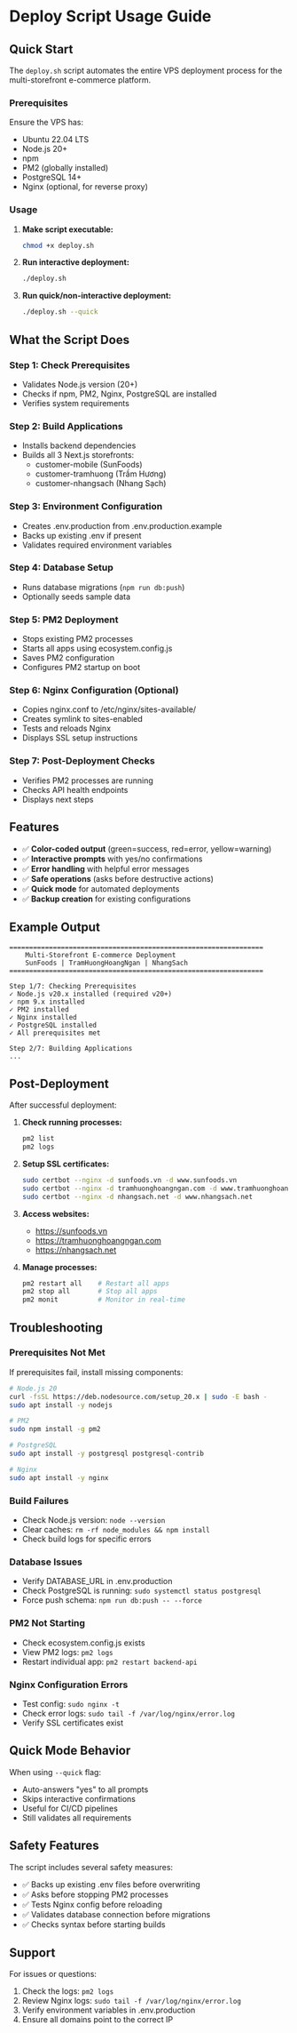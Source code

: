 # Deploy Script Usage Guide

## Quick Start

The `deploy.sh` script automates the entire VPS deployment process for the multi-storefront e-commerce platform.

### Prerequisites

Ensure the VPS has:
- Ubuntu 22.04 LTS
- Node.js 20+ 
- npm
- PM2 (globally installed)
- PostgreSQL 14+
- Nginx (optional, for reverse proxy)

### Usage

1. **Make script executable:**
   ```bash
   chmod +x deploy.sh
   ```

2. **Run interactive deployment:**
   ```bash
   ./deploy.sh
   ```
   
3. **Run quick/non-interactive deployment:**
   ```bash
   ./deploy.sh --quick
   ```

## What the Script Does

### Step 1: Check Prerequisites
- Validates Node.js version (20+)
- Checks if npm, PM2, Nginx, PostgreSQL are installed
- Verifies system requirements

### Step 2: Build Applications
- Installs backend dependencies
- Builds all 3 Next.js storefronts:
  - customer-mobile (SunFoods)
  - customer-tramhuong (Trầm Hương)
  - customer-nhangsach (Nhang Sạch)

### Step 3: Environment Configuration
- Creates .env.production from .env.production.example
- Backs up existing .env if present
- Validates required environment variables

### Step 4: Database Setup
- Runs database migrations (`npm run db:push`)
- Optionally seeds sample data

### Step 5: PM2 Deployment
- Stops existing PM2 processes
- Starts all apps using ecosystem.config.js
- Saves PM2 configuration
- Configures PM2 startup on boot

### Step 6: Nginx Configuration (Optional)
- Copies nginx.conf to /etc/nginx/sites-available/
- Creates symlink to sites-enabled
- Tests and reloads Nginx
- Displays SSL setup instructions

### Step 7: Post-Deployment Checks
- Verifies PM2 processes are running
- Checks API health endpoints
- Displays next steps

## Features

- ✅ **Color-coded output** (green=success, red=error, yellow=warning)
- ✅ **Interactive prompts** with yes/no confirmations
- ✅ **Error handling** with helpful error messages
- ✅ **Safe operations** (asks before destructive actions)
- ✅ **Quick mode** for automated deployments
- ✅ **Backup creation** for existing configurations

## Example Output

```
================================================================
    Multi-Storefront E-commerce Deployment
    SunFoods | TramHuongHoangNgan | NhangSach
================================================================

Step 1/7: Checking Prerequisites
✓ Node.js v20.x installed (required v20+)
✓ npm 9.x installed
✓ PM2 installed
✓ Nginx installed
✓ PostgreSQL installed
✓ All prerequisites met

Step 2/7: Building Applications
...
```

## Post-Deployment

After successful deployment:

1. **Check running processes:**
   ```bash
   pm2 list
   pm2 logs
   ```

2. **Setup SSL certificates:**
   ```bash
   sudo certbot --nginx -d sunfoods.vn -d www.sunfoods.vn
   sudo certbot --nginx -d tramhuonghoangngan.com -d www.tramhuonghoangngan.com  
   sudo certbot --nginx -d nhangsach.net -d www.nhangsach.net
   ```

3. **Access websites:**
   - https://sunfoods.vn
   - https://tramhuonghoangngan.com
   - https://nhangsach.net

4. **Manage processes:**
   ```bash
   pm2 restart all    # Restart all apps
   pm2 stop all       # Stop all apps
   pm2 monit          # Monitor in real-time
   ```

## Troubleshooting

### Prerequisites Not Met
If prerequisites fail, install missing components:
```bash
# Node.js 20
curl -fsSL https://deb.nodesource.com/setup_20.x | sudo -E bash -
sudo apt install -y nodejs

# PM2
sudo npm install -g pm2

# PostgreSQL
sudo apt install -y postgresql postgresql-contrib

# Nginx
sudo apt install -y nginx
```

### Build Failures
- Check Node.js version: `node --version`
- Clear caches: `rm -rf node_modules && npm install`
- Check build logs for specific errors

### Database Issues
- Verify DATABASE_URL in .env.production
- Check PostgreSQL is running: `sudo systemctl status postgresql`
- Force push schema: `npm run db:push -- --force`

### PM2 Not Starting
- Check ecosystem.config.js exists
- View PM2 logs: `pm2 logs`
- Restart individual app: `pm2 restart backend-api`

### Nginx Configuration Errors
- Test config: `sudo nginx -t`
- Check error logs: `sudo tail -f /var/log/nginx/error.log`
- Verify SSL certificates exist

## Quick Mode Behavior

When using `--quick` flag:
- Auto-answers "yes" to all prompts
- Skips interactive confirmations
- Useful for CI/CD pipelines
- Still validates all requirements

## Safety Features

The script includes several safety measures:
- ✅ Backs up existing .env files before overwriting
- ✅ Asks before stopping PM2 processes
- ✅ Tests Nginx config before reloading
- ✅ Validates database connection before migrations
- ✅ Checks syntax before starting builds

## Support

For issues or questions:
1. Check the logs: `pm2 logs`
2. Review Nginx logs: `sudo tail -f /var/log/nginx/error.log`
3. Verify environment variables in .env.production
4. Ensure all domains point to the correct IP
